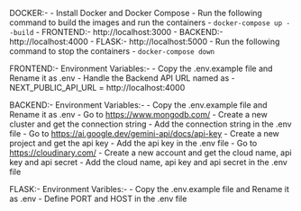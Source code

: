 DOCKER:-
    - Install Docker and Docker Compose
    - Run the following command to build the images and run the containers
        - `docker-compose up --build`
    - FRONTEND:- http://localhost:3000
    - BACKEND:- http://localhost:4000
    - FLASK:- http://localhost:5000
    - Run the following command to stop the containers
        - `docker-compose down`

FRONTEND:-
    Environment Variables:-
        - Copy the .env.example file and Rename it as .env
        - Handle the Backend API URL named as
            - NEXT_PUBLIC_API_URL = http://localhost:4000

BACKEND:-
    Environment Variables:-
        - Copy the .env.example file and Rename it as .env
        - Go to https://www.mongodb.com/
            - Create a new cluster and get the connection string
            - Add the connection string in the .env file
        - Go to https://ai.google.dev/gemini-api/docs/api-key
            - Create a new project and get the api key
            - Add the api key in the .env file
        - Go to https://cloudinary.com/
            - Create a new account and get the cloud name, api key and api secret
            - Add the cloud name, api key and api secret in the .env file

FLASK:-
    Environment Varibles:-
        - Copy the .env.example file and Rename it as .env
        - Define PORT and HOST in the .env file